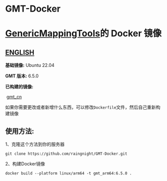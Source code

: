 # GMT-Docker
# [GenericMappingTools](https://github.com/GenericMappingTools/gmt.git)的 Docker 镜像

## [ENGLISH](README_EN.md)

**基础镜像:** Ubuntu 22.04

**GMT 版本:** 6.5.0

**已构建的镜像:** 

​	[gmt_cn](https://hub.docker.com/r/fangmr999/gmt_cn)	

如果你需要更改或者新增什么东西，可以修改`Dockerfile`文件，然后自己重新构建镜像

## 使用方法:

1、克隆这个方法到你的服务器

```shell
git clone https://github.com/raingnight/GMT-Docker.git
```

2、构建Docker镜像

```
docker build --platform linux/arm64 -t gmt_arm64:6.5.0 .
```



